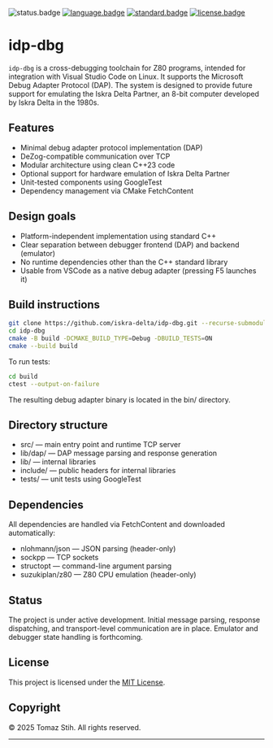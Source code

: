 ![status.badge] [![language.badge]][language.url] [![standard.badge]][standard.url] [![license.badge]][license.url]

# idp-dbg

`idp-dbg` is a cross-debugging toolchain for Z80 programs, intended for integration with Visual Studio Code on Linux. It supports the Microsoft Debug Adapter Protocol (DAP). The system is designed to provide future support for emulating the Iskra Delta Partner, an 8-bit computer developed by Iskra Delta in the 1980s.

## Features

- Minimal debug adapter protocol implementation (DAP)
- DeZog-compatible communication over TCP
- Modular architecture using clean C++23 code
- Optional support for hardware emulation of Iskra Delta Partner
- Unit-tested components using GoogleTest
- Dependency management via CMake FetchContent

## Design goals

- Platform-independent implementation using standard C++
- Clear separation between debugger frontend (DAP) and backend (emulator)
- No runtime dependencies other than the C++ standard library
- Usable from VSCode as a native debug adapter (pressing F5 launches it)

## Build instructions

```sh
git clone https://github.com/iskra-delta/idp-dbg.git --recurse-submodules
cd idp-dbg
cmake -B build -DCMAKE_BUILD_TYPE=Debug -DBUILD_TESTS=ON
cmake --build build
```

To run tests:

```sh
cd build
ctest --output-on-failure
```

The resulting debug adapter binary is located in the bin/ directory.

## Directory structure

- src/ — main entry point and runtime TCP server
- lib/dap/ — DAP message parsing and response generation
- lib/ — internal libraries
- include/ — public headers for internal libraries
- tests/ — unit tests using GoogleTest

## Dependencies

All dependencies are handled via FetchContent and downloaded automatically:

- nlohmann/json — JSON parsing (header-only)
- sockpp — TCP sockets
- structopt — command-line argument parsing
- suzukiplan/z80 — Z80 CPU emulation (header-only)

## Status

The project is under active development. Initial message parsing, response dispatching, and transport-level communication are in place. Emulator and debugger state handling is forthcoming.

## License

This project is licensed under the [MIT License](LICENSE).

## Copyright

© 2025 Tomaz Stih. All rights reserved.

---

[language.url]: https://en.wikipedia.org/wiki/ANSI_C
[language.badge]: https://img.shields.io/badge/language-C-blue.svg
[standard.url]: https://en.wikipedia.org/wiki/C89/
[standard.badge]: https://img.shields.io/badge/standard-C89-blue.svg
[license.url]: https://github.com/tstih/libcpm3-z80/blob/main/LICENSE
[license.badge]: https://img.shields.io/badge/license-MIT-blue.svg
[status.badge]: https://img.shields.io/badge/status-alpha-orange.svg
